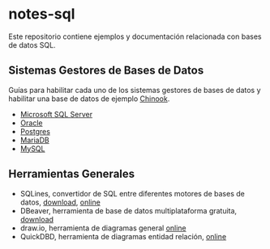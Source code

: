 # notes-sql

Este repositorio contiene ejemplos y documentación relacionada con bases de datos SQL.

## Sistemas Gestores de Bases de Datos

Guías para habilitar cada uno de los sistemas gestores de bases de datos y habilitar una base de datos de ejemplo [Chinook](https://github.com/lerocha/chinook-database).

- [Microsoft SQL Server](README-mssql.md)
- [Oracle](README-oracle.md)
- [Postgres](README-postgres.md)
- [MariaDB](README-mariadb.md)
- [MySQL](README-mysql.md)

## Herramientas Generales

- SQLines, convertidor de SQL entre diferentes motores de bases de datos, [download](https://www.sqlines.com/download), [online](https://www.sqlines.com/online)
- DBeaver, herramienta de base de datos multiplataforma gratuita, [download](https://dbeaver.io/download)
- draw.io, herramienta de diagramas general [online](https://app.diagrams.net)
- QuickDBD, herramienta de diagramas entidad relación, [online](https://app.quickdatabasediagrams.com)
